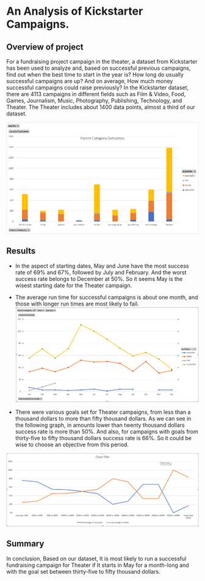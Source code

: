# An Analysis of Kickstarter Campaigns.
## Overview of project
For a fundraising project campaign in the theater, a dataset from Kickstarter has been used to analyze and, based on successful previous campaigns, find out when the best time to start in the year is? How long do usually successful campaigns are up? And on average, How much money successful campaigns could raise previously?
In the Kickstarter dataset, there are 4113 campaigns in different fields such as Film & Video, Food, Games, Journalism, Music, Photography, Publishing, Technology, and Theater. The Theater includes about 1400 data points, almost a third of our dataset.

![This is an image](/Parent-Category-Outcomes-Chart.png)


## Results
- In the aspect of starting dates, May and June have the most success rate of 69% and 67%, followed by July and February. And the worst success rate belongs to December at 50%. So it seems May is the wisest starting date for the Theater campaign.
- The average run time for successful campaigns is about one month, and those with longer run times are most likely to fail.
![This is an image](/Theater_Outcomes_vs_Launch.png)

- There were various goals set for Theater campaigns, from less than a thousand dollars to more than fifty thousand dollars. As we can see in the following graph, in amounts lower than twenty thousand dollars success rate is more than 50%. And also, for campaigns with goals from thirty-five to fifty thousand dollars success rate is 66%. So it could be wise to choose an objective from this period.

![This is an image](/Outcomes_vs_Goals.png)


## Summary
In conclusion, Based on our dataset, It is most likely to run a successful fundraising campaign for Theater if It starts in May for a month-long and with the goal set between thirty-five to fifty thousand dollars.
